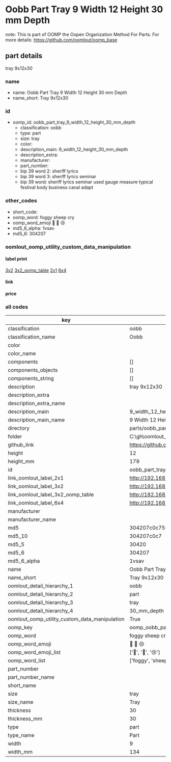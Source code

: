 # Oobb Part Tray 9 Width 12 Height 30 mm Depth  

note: This is part of OOMP the Oopen Organization Method For Parts. For more details: https://github.com/oomlout/oomp_base

##  part details
  



tray 9x12x30



### name
* name: Oobb Part Tray 9 Width 12 Height 30 mm Depth
* name_short: Tray 9x12x30 
### id
* oomp_id: oobb_part_tray_9_width_12_height_30_mm_depth
  * classification: oobb
  * type: part
  * size: tray
  * color: 
  * description_main: 9_width_12_height_30_mm_depth
  * description_extra: 
  * manufacturer: 
  * part_number: 
  * bip 39 word 2: sheriff lyrics
  * bip 39 word 3: sheriff lyrics seminar
  * bip 39 word: sheriff lyrics seminar used gauge measure typical festival body business canal adapt

### other_codes
* short_code: 
* oomp_word: foggy sheep cry
* oomp_word_emoji :foggy: :sheep: :cry:
* md5_6_alpha: 1vsav
* md5_6: 304207






### oomlout_oomp_utility_custom_data_manipulation
#### label print
[3x2](http://192.168.1.245:1112/?label=oomp%201vsav)
[3x2_oomp_table](http://192.168.1.108:1112/?label=oomp%201vsav)
[2x1](http://192.168.1.242:1112/?label=oomp%201vsav)
[6x4](http://192.168.1.55:1112/?label=oomp%201vsav)    

#### link

                              

#### price







### all codes 
| key | value |  
| --- | --- |  
| classification | oobb |  
| classification_name | Oobb |  
| color |  |  
| color_name |  |  
| components | [] |  
| components_objects | [] |  
| components_string | [] |  
| description | tray 9x12x30 |  
| description_extra |  |  
| description_extra_name |  |  
| description_main | 9_width_12_height_30_mm_depth |  
| description_main_name | 9 Width 12 Height 30 mm Depth |  
| directory | parts/oobb_part_tray_9_width_12_height_30_mm_depth |  
| folder | C:\gh\oomlout_oobb_version_4_generated_parts\parts\oobb_part_tray_9_width_12_height_30_mm_depth |  
| github_link | https://github.com/oomlout/oomlout_oomp_part_src/tree/main/parts/oobb_part_tray_9_width_12_height_30_mm_depth |  
| height | 12 |  
| height_mm | 179 |  
| id | oobb_part_tray_9_width_12_height_30_mm_depth |  
| link_oomlout_label_2x1 | http://192.168.1.242:1112/?label=oomp%201vsav |  
| link_oomlout_label_3x2 | http://192.168.1.245:1112/?label=oomp%201vsav |  
| link_oomlout_label_3x2_oomp_table | http://192.168.1.108:1112/?label=oomp%201vsav |  
| link_oomlout_label_6x4 | http://192.168.1.55:1112/?label=oomp%201vsav |  
| manufacturer |  |  
| manufacturer_name |  |  
| md5 | 304207c0c7553d7e27b04efd87215e2c |  
| md5_10 | 304207c0c7 |  
| md5_5 | 30420 |  
| md5_6 | 304207 |  
| md5_6_alpha | 1vsav |  
| name | Oobb Part Tray 9 Width 12 Height 30 mm Depth |  
| name_short | Tray 9x12x30  |  
| oomlout_detail_hierarchy_1 | oobb |  
| oomlout_detail_hierarchy_2 | part |  
| oomlout_detail_hierarchy_3 | tray |  
| oomlout_detail_hierarchy_4 | 30_mm_depth |  
| oomlout_oomp_utility_custom_data_manipulation | True |  
| oomp_key | oomp_oobb_part_tray_9_width_12_height_30_mm_depth |  
| oomp_word | foggy sheep cry |  
| oomp_word_emoji | :foggy: :sheep: :cry: |  
| oomp_word_emoji_list | [':foggy:', ':sheep:', ':cry:'] |  
| oomp_word_list | ['foggy', 'sheep', 'cry'] |  
| part_number |  |  
| part_number_name |  |  
| short_name |  |  
| size | tray |  
| size_name | Tray |  
| thickness | 30 |  
| thickness_mm | 30 |  
| type | part |  
| type_name | Part |  
| width | 9 |  
| width_mm | 134 |  
